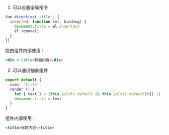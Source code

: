 1. 可以设置全局指令

```javascript
Vue.directive('title', {
  inserted: function (el, binding) {
    document.title = el.innerText
    el.remove()
  }
})
```

路由组件内部使用：

```html
<div v-title>标题内容</div>
```

2. 可以通过抽象组件

```javascript
export default {
  name: 'title',
  render () {
    let { text } = (this.$slots.default && this.$slots.default[0]) || {}
    document.title = text
  }
}
```

组件内部使用：

```html
<title>标题内容</title>
```